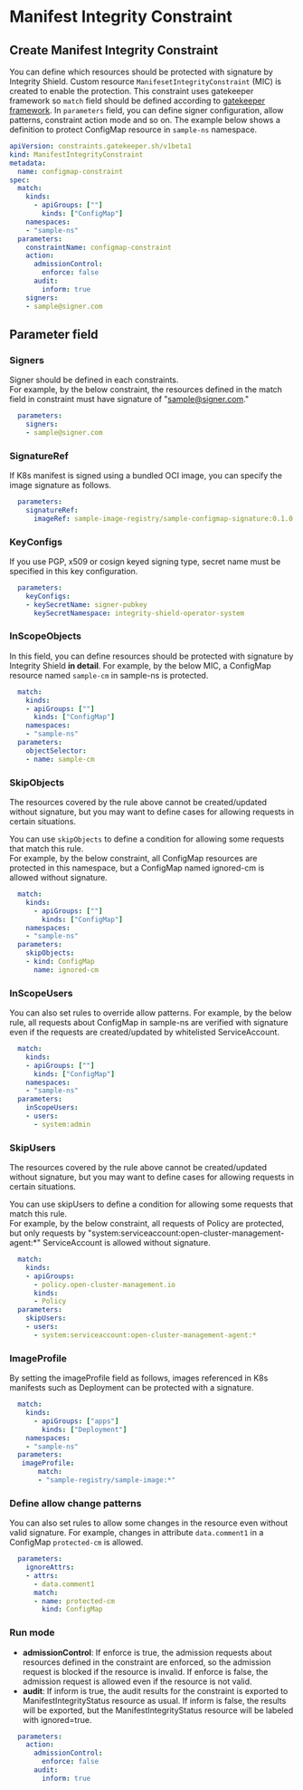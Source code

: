 # Manifest Integrity Constraint

## Create Manifest Integrity Constraint
You can define which resources should be protected with signature by Integrity Shield.
Custom resource `ManifesetIntegrityConstraint` (MIC) is created to enable the protection.
This constraint uses gatekeeper framework so `match` field should be defined according to [gatekeeper framework](https://open-policy-agent.github.io/gatekeeper/website/docs/howto/).
In `parameters` field, you can define signer configuration, allow patterns, constraint action mode and so on.
The example below shows a definition to protect ConfigMap resource in `sample-ns` namespace.

```yaml
apiVersion: constraints.gatekeeper.sh/v1beta1
kind: ManifestIntegrityConstraint
metadata:
  name: configmap-constraint
spec:
  match:
    kinds:
      - apiGroups: [""]
        kinds: ["ConfigMap"] 
    namespaces:
    - "sample-ns"
  parameters:
    constraintName: configmap-constraint
    action:
      admissionControl:
        enforce: false
      audit:
        inform: true
    signers:
    - sample@signer.com
```


## Parameter field
### Signers
Signer should be defined in each constraints.  
For example, by the below constraint, the resources defined in the match field in constraint must have signature of "sample@signer.com."
```yaml
  parameters:
    signers:
    - sample@signer.com
```

### SignatureRef
If K8s manifest is signed using a bundled OCI image, you can specify the image signature as follows.
```yaml
  parameters:
    signatureRef:
      imageRef: sample-image-registry/sample-configmap-signature:0.1.0
```

### KeyConfigs
If you use PGP, x509 or cosign keyed signing type, 
secret name must be specified in this key configuration. 

```yaml
  parameters:
    keyConfigs:
    - keySecretName: signer-pubkey
      keySecretNamespace: integrity-shield-operator-system
```



### InScopeObjects
In this field, you can define resources should be protected with signature by Integrity Shield **in detail**.
For example, by the below MIC, a ConfigMap resource named `sample-cm` in sample-ns is protected.
```yaml
  match:
    kinds:
    - apiGroups: [""]
      kinds: ["ConfigMap"] 
    namespaces:
    - "sample-ns"
  parameters:
    objectSelector:
    - name: sample-cm
```
### SkipObjects
The resources covered by the rule above cannot be created/updated without signature, but you may want to define cases for allowing requests in certain situations.

You can use `skipObjects` to define a condition for allowing some requests that match this rule.  
For example, by the below constraint, all ConfigMap resources are protected in this namespace, but a ConfigMap named ignored-cm is allowed without signature.

```yaml
  match:
    kinds:
      - apiGroups: [""]
        kinds: ["ConfigMap"] 
    namespaces:
    - "sample-ns"
  parameters:
    skipObjects:
    - kind: ConfigMap
      name: ignored-cm
```

### InScopeUsers
You can also set rules to override allow patterns.
For example, by the below rule, all requests about ConfigMap in sample-ns are verified with signature even if the requests are created/updated by whitelisted ServiceAccount.
```yaml
  match:
    kinds:
    - apiGroups: [""]
      kinds: ["ConfigMap"] 
    namespaces:
    - "sample-ns"
  parameters:
    inScopeUsers:
    - users:
      - system:admin
```

### SkipUsers
The resources covered by the rule above cannot be created/updated without signature, but you may want to define cases for allowing requests in certain situations.

You can use skipUsers to define a condition for allowing some requests that match this rule.  
For example, by the below constraint, all requests of Policy are protected, but only requests by "system:serviceaccount:open-cluster-management-agent:*" ServiceAccount is allowed without signature.
```yaml
  match:
    kinds:
    - apiGroups:
      - policy.open-cluster-management.io
      kinds:
      - Policy
  parameters:
    skipUsers:
    - users:
      - system:serviceaccount:open-cluster-management-agent:*
```

### ImageProfile
By setting the imageProfile field as follows, images referenced in K8s manifests such as Deployment can be protected with a signature.
```yaml
  match:
    kinds:
      - apiGroups: ["apps"]
        kinds: ["Deployment"] 
    namespaces:
    - "sample-ns"
  parameters:
   imageProfile:
       match:
       - "sample-registry/sample-image:*"
```

### Define allow change patterns

You can also set rules to allow some changes in the resource even without valid signature. For example, changes in attribute `data.comment1` in a ConfigMap `protected-cm` is allowed.

```yaml
  parameters:
    ignoreAttrs:
    - attrs:
      - data.comment1
      match:
      - name: protected-cm
        kind: ConfigMap
```

### Run mode
- **admissionControl**: If enforce is true, the admission requests about resources defined in the constraint are enforced, so the admission request is blocked if the resource is invalid. If enforce is false, the admission request is allowed even if the resource is not valid.
- **audit**:  If inform is true, the audit results for the constraint is exported to ManifestIntegrityStatus resource as usual. If inform is false, the results will be exported, but the ManifestIntegrityStatus resource will be labeled with ignored=true.
```yaml
  parameters:
    action:
      admissionControl:
        enforce: false
      audit:
        inform: true
```